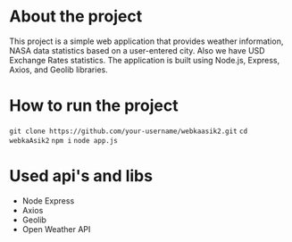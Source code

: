# About the project

This project is a simple web application that provides weather information, NASA data statistics based on a user-entered city. Also we have USD Exchange Rates statistics. The application is built using Node.js, Express, Axios, and Geolib libraries.

# How to run the project

```git clone https://github.com/your-username/webkaasik2.git```
```cd webkaAsik2```
```npm i```
```node app.js```

# Used api's and libs

- Node Express 
- Axios
- Geolib
- Open Weather API

